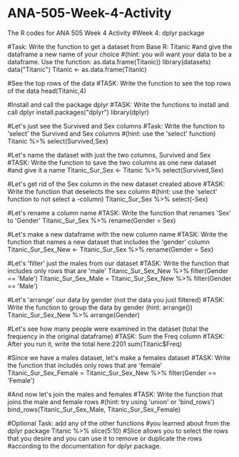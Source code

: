 # ANA-505-Week-4-Activity
The R codes for ANA 505 Week 4 Activity
#Week 4: dplyr package

#Task: Write the function to get a dataset from Base R: Titanic
#and give the dataframe a new name of your choice
#(hint: you will want your data to be a dataframe. Use the function: as.data.frame(Titanic))
library(datasets)
data("Titanic")
Titanic <- as.data.frame(Titanic)

#See the top rows of the data
#TASK: Write the function to see the top rows of the data
head(Titanic,4)

#Install and call the package dplyr
#TASK: Write the functions to install and call dplyr
install.packages("dplyr")
library(dplyr)

#Let's just see the Survived and Sex columns
#Task: Write the function to 'select' the Survived and Sex columns 
#(hint: use the 'select' function)
Titanic %>%
  select(Survived,Sex)

#Let's name the dataset with just the two columns, Survived and Sex
#TASK: Write the function to save the two columns as one new dataset
#and give it a name
Titanic_Sur_Sex <- Titanic %>%
  select(Survived,Sex)

#Let's get rid of the Sex column in the new dataset created above
#TASK: Write the function that deselects the sex column
#(hint: use the 'select' function to not select a -column)
Titanic_Sur_Sex %>%
  select(-Sex)

#Let's rename a column name
#TASK: Write the function that renames 'Sex' to 'Gender'
Titanic_Sur_Sex %>%
  rename(Gender = Sex)

#Let's make a new dataframe with the new column name
#TASK: Write the function that names a new dataset that includes the 'gender' column
Titanic_Sur_Sex_New <- Titanic_Sur_Sex %>%
  rename(Gender = Sex)

#Let's 'filter' just the males from our dataset
#TASK: Write the function that includes only rows that are 'male'
Titanic_Sur_Sex_New %>%
  filter(Gender == 'Male')
Titanic_Sur_Sex_Male = Titanic_Sur_Sex_New %>%
  filter(Gender == 'Male')

#Let's 'arrange' our data by gender (not the data you just filtered)
#TASK: Write the function to group the data by gender (hint: arrange())
Titanic_Sur_Sex_New %>%
  arrange(Gender)

#Let's see how many people were examined in the dataset (total the frequency in the original dataframe)
#TASK: Sum the Freq column
#TASK: After you run it, write the total here:2201
sum(Titanic$Freq)

#Since we have a males dataset, let's make a females dataset
#TASK: Write the function that includes only rows that are 'female'
Titanic_Sur_Sex_Female = Titanic_Sur_Sex_New %>%
  filter(Gender == 'Female')

#And now let's join the males and females
#TASK: Write the function that joins the male and female rows 
#(hint: try using 'union' or 'bind_rows')
bind_rows(Titanic_Sur_Sex_Male, Titanic_Sur_Sex_Female)

#Optional Task: add any of the other functions 
#you learned about from the dplyr package
Titanic %>% slice(5:10)
#Slice allows you to select the rows that you desire and you can use it to remove or duplicate the rows
#according to the documentation for dplyr package.
